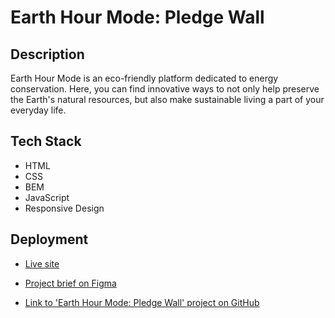 # Earth Hour Mode: Pledge Wall

## Description

Earth Hour Mode is an eco-friendly platform dedicated to energy conservation. Here, you can find innovative ways to not only help preserve the Earth's natural resources, but also make sustainable living a part of your everyday life.

## Tech Stack

- HTML
- CSS
- BEM
- JavaScript
- Responsive Design

## Deployment

- [Live site](https://softwareapprentice.github.io/cj_earth_hour_mode/)

- [Project brief on Figma](https://www.figma.com/design/I3YNKScvrvrJlQMrcrqcym/Earth-Hour?node-id=0-1&p=f&t=jRFSL5jij2fyjGWf-0)

- [Link to 'Earth Hour Mode: Pledge Wall' project on GitHub](https://github.com/SoftwareApprentice/cj_earth_hour_mode)

